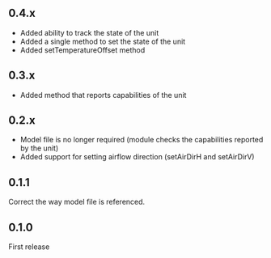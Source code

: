 ## 0.4.x
 
 * Added ability to track the state of the unit
 * Added a single method to set the state of the unit
 * Added setTemperatureOffset method

## 0.3.x

* Added method that reports capabilities of the unit

## 0.2.x

* Model file is no longer required (module checks the capabilities reported by the unit)
* Added support for setting airflow direction (setAirDirH and setAirDirV)

## 0.1.1

Correct the way model file is referenced.

## 0.1.0

First release
